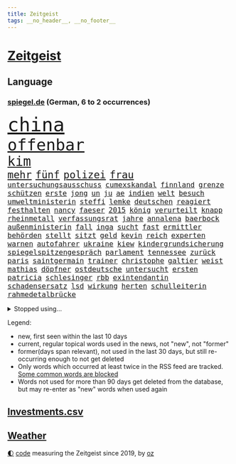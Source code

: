 ```yaml
---
title: Zeitgeist
tags: __no_header__, __no_footer__
---
```


# [Zeitgeist](https://oliz.io/zeitgeist/)

## Language

<h3><a href="https://www.spiegel.de" target="_blank">spiegel.de</a> (German, 6 to 2 occurrences)</h3>
<p style="font-family:monospace">
<span style="font-size:32pt"><a href="news_links.html#china" class="current">china</a></span>
<br>
<span style="font-size:27pt"><a href="news_links.html#offenbar" class="current">offenbar</a></span>
<br>
<span style="font-size:22pt"><a href="news_links.html#kim" class="current">kim</a></span>
<br>
<span style="font-size:17pt"><a href="news_links.html#mehr" class="current">mehr</a></span>
<span style="font-size:17pt"><a href="news_links.html#fünf" class="current">fünf</a></span>
<span style="font-size:17pt"><a href="news_links.html#polizei" class="current">polizei</a></span>
<span style="font-size:17pt"><a href="news_links.html#frau" class="current">frau</a></span>
<br>
<span style="font-size:12pt"><a href="news_links.html#untersuchungsausschuss" class="current">untersuchungsausschuss</a></span>
<span style="font-size:12pt"><a href="news_links.html#cumexskandal" class="current">cumexskandal</a></span>
<span style="font-size:12pt"><a href="news_links.html#finnland" class="current">finnland</a></span>
<span style="font-size:12pt"><a href="news_links.html#grenze" class="current">grenze</a></span>
<span style="font-size:12pt"><a href="news_links.html#schützen" class="current">schützen</a></span>
<span style="font-size:12pt"><a href="news_links.html#erste" class="current">erste</a></span>
<span style="font-size:12pt"><a href="news_links.html#jong" class="current">jong</a></span>
<span style="font-size:12pt"><a href="news_links.html#un" class="current">un</a></span>
<span style="font-size:12pt"><a href="news_links.html#ju" class="current">ju</a></span>
<span style="font-size:12pt"><a href="news_links.html#ae" class="current">ae</a></span>
<span style="font-size:12pt"><a href="news_links.html#indien" class="current">indien</a></span>
<span style="font-size:12pt"><a href="news_links.html#welt" class="current">welt</a></span>
<span style="font-size:12pt"><a href="news_links.html#besuch" class="current">besuch</a></span>
<span style="font-size:12pt"><a href="news_links.html#umweltministerin" class="current">umweltministerin</a></span>
<span style="font-size:12pt"><a href="news_links.html#steffi" class="current">steffi</a></span>
<span style="font-size:12pt"><a href="news_links.html#lemke" class="current">lemke</a></span>
<span style="font-size:12pt"><a href="news_links.html#deutschen" class="current">deutschen</a></span>
<span style="font-size:12pt"><a href="news_links.html#reagiert" class="current">reagiert</a></span>
<span style="font-size:12pt"><a href="news_links.html#festhalten" class="new">festhalten</a></span>
<span style="font-size:12pt"><a href="news_links.html#nancy" class="current">nancy</a></span>
<span style="font-size:12pt"><a href="news_links.html#faeser" class="current">faeser</a></span>
<span style="font-size:12pt"><a href="news_links.html#2015" class="current">2015</a></span>
<span style="font-size:12pt"><a href="news_links.html#könig" class="current">könig</a></span>
<span style="font-size:12pt"><a href="news_links.html#verurteilt" class="current">verurteilt</a></span>
<span style="font-size:12pt"><a href="news_links.html#knapp" class="current">knapp</a></span>
<span style="font-size:12pt"><a href="news_links.html#rheinmetall" class="current">rheinmetall</a></span>
<span style="font-size:12pt"><a href="news_links.html#verfassungsrat" class="new">verfassungsrat</a></span>
<span style="font-size:12pt"><a href="news_links.html#jahre" class="current">jahre</a></span>
<span style="font-size:12pt"><a href="news_links.html#annalena" class="current">annalena</a></span>
<span style="font-size:12pt"><a href="news_links.html#baerbock" class="current">baerbock</a></span>
<span style="font-size:12pt"><a href="news_links.html#außenministerin" class="current">außenministerin</a></span>
<span style="font-size:12pt"><a href="news_links.html#fall" class="current">fall</a></span>
<span style="font-size:12pt"><a href="news_links.html#inga" class="new">inga</a></span>
<span style="font-size:12pt"><a href="news_links.html#sucht" class="current">sucht</a></span>
<span style="font-size:12pt"><a href="news_links.html#fast" class="current">fast</a></span>
<span style="font-size:12pt"><a href="news_links.html#ermittler" class="current">ermittler</a></span>
<span style="font-size:12pt"><a href="news_links.html#behörden" class="current">behörden</a></span>
<span style="font-size:12pt"><a href="news_links.html#stellt" class="current">stellt</a></span>
<span style="font-size:12pt"><a href="news_links.html#sitzt" class="current">sitzt</a></span>
<span style="font-size:12pt"><a href="news_links.html#geld" class="current">geld</a></span>
<span style="font-size:12pt"><a href="news_links.html#kevin" class="current">kevin</a></span>
<span style="font-size:12pt"><a href="news_links.html#reich" class="current">reich</a></span>
<span style="font-size:12pt"><a href="news_links.html#experten" class="current">experten</a></span>
<span style="font-size:12pt"><a href="news_links.html#warnen" class="current">warnen</a></span>
<span style="font-size:12pt"><a href="news_links.html#autofahrer" class="current">autofahrer</a></span>
<span style="font-size:12pt"><a href="news_links.html#ukraine" class="current">ukraine</a></span>
<span style="font-size:12pt"><a href="news_links.html#kiew" class="current">kiew</a></span>
<span style="font-size:12pt"><a href="news_links.html#kindergrundsicherung" class="current">kindergrundsicherung</a></span>
<span style="font-size:12pt"><a href="news_links.html#spiegelspitzengespräch" class="current">spiegelspitzengespräch</a></span>
<span style="font-size:12pt"><a href="news_links.html#parlament" class="current">parlament</a></span>
<span style="font-size:12pt"><a href="news_links.html#tennessee" class="current">tennessee</a></span>
<span style="font-size:12pt"><a href="news_links.html#zurück" class="current">zurück</a></span>
<span style="font-size:12pt"><a href="news_links.html#paris" class="current">paris</a></span>
<span style="font-size:12pt"><a href="news_links.html#saintgermain" class="current">saintgermain</a></span>
<span style="font-size:12pt"><a href="news_links.html#trainer" class="current">trainer</a></span>
<span style="font-size:12pt"><a href="news_links.html#christophe" class="current">christophe</a></span>
<span style="font-size:12pt"><a href="news_links.html#galtier" class="current">galtier</a></span>
<span style="font-size:12pt"><a href="news_links.html#weist" class="current">weist</a></span>
<span style="font-size:12pt"><a href="news_links.html#mathias" class="new">mathias</a></span>
<span style="font-size:12pt"><a href="news_links.html#döpfner" class="current">döpfner</a></span>
<span style="font-size:12pt"><a href="news_links.html#ostdeutsche" class="current">ostdeutsche</a></span>
<span style="font-size:12pt"><a href="news_links.html#untersucht" class="current">untersucht</a></span>
<span style="font-size:12pt"><a href="news_links.html#ersten" class="current">ersten</a></span>
<span style="font-size:12pt"><a href="news_links.html#patricia" class="current">patricia</a></span>
<span style="font-size:12pt"><a href="news_links.html#schlesinger" class="current">schlesinger</a></span>
<span style="font-size:12pt"><a href="news_links.html#rbb" class="current">rbb</a></span>
<span style="font-size:12pt"><a href="news_links.html#exintendantin" class="new">exintendantin</a></span>
<span style="font-size:12pt"><a href="news_links.html#schadensersatz" class="current">schadensersatz</a></span>
<span style="font-size:12pt"><a href="news_links.html#lsd" class="current">lsd</a></span>
<span style="font-size:12pt"><a href="news_links.html#wirkung" class="current">wirkung</a></span>
<span style="font-size:12pt"><a href="news_links.html#herten" class="new">herten</a></span>
<span style="font-size:12pt"><a href="news_links.html#schulleiterin" class="current">schulleiterin</a></span>
<span style="font-size:12pt"><a href="news_links.html#rahmedetalbrücke" class="new">rahmedetalbrücke</a></span>
</p>
<details>
<summary>Stopped using...</summary>
<p class="former" style="font-size:12pt">
coronaregeln(904) kino(904) verändert(904) ausgebrochen(903) ausgezeichnet(903) investoren(903) carsten(902) erfahrung(902) glück(902) klaren(902) krankenhäusern(902) siegt(902) teheran(902) trat(902) enger(901) kliniken(901) ließen(901) steuern(901) woran(901) 400(900) breitet(900) ddr(900) diskutieren(900) erfolge(900) erneute(900) landtag(900) erfahrungen(899) gerhard(899) klingbeil(899) kochinstitut(899) priester(899) quarantäne(899) vorliegt(899) cdupolitiker(898) co₂(898) favoriten(898) florian(898) passieren(898) riss(898) tweet(898) verlief(898) augsburg(897) ausfallen(897) bielefeld(897) gestartet(897) gestohlen(897) neuem(897) positionen(897) provinz(897) unterschiedlich(897) verhängte(897) vermeiden(897) vorsitzenden(897) walter(897) ausnahmezustand(896) comeback(896) kämpfe(896) litauen(896) zugleich(896) 65(895) 75(895) coronainfektion(895) programm(895) stars(895) toni(895) tschechien(895) verbraucherschützer(895) wehren(895) beschluss(894) dramatisch(894) fußballprofi(894) mütter(894) tier(894) 33(893) anbieter(893) falsch(893) folgte(893) innenministerium(893) länge(893) meldete(893) nutzte(893) party(893) rassistischen(893) tausenden(893) verteidigung(893) blockiert(892) heftig(892) konflikte(892) milde(892) pressestimmen(892) spanier(892) weite(892) 12(891) einzug(891) international(891) united(891) via(891) zwischenzeitlich(891) einstigen(890) freie(890) kultur(890) mangelt(890) engagement(889) gerechnet(889) modell(889) sport(889) sports(889) demonstrationen(888) enthüllt(888) europäischer(888) kaputt(888) kleines(888) auskunft(886) antisemitismus(885) sendung(885) geprägt(884) unseren(884) ereignisse(883) gering(882) hielten(882) 11(881) signalisiert(881) tiefen(881) band(880) gesamten(880) halb(880) kooperation(880) mehrfach(880) mittlerweile(880) steckte(880) demokratischen(879) iss(879) pfund(879) übernommen(879) immunität(878) bestmarke(877) hoffnungen(877) gang(876) ausrüstung(874) ausgesetzt(873) nachbar(873) spenden(872) freiwillig(871) apps(870) insassen(868) möglichkeiten(867) wandel(867) griechischen(866) papier(866) syrer(866) aufgabe(864) app(863) schock(862) ministerien(861) sarah(856) erfolgreichen(854) farbe(841) hitler(839) last(836) aktionen(833) mehren(832) wetterdienst(815) londons(814) 95(796) öffnet(793) estland(777) fuhren(776) belästigung(769) vormarsch(769) athen(731) japanischen(689) besonderes(678) 38(668) serbien(655) flohen(653) stundenlang(647) tricks(643) ausnahme(637) veröffentlichung(630) füllen(629) schrumpft(627) freigesprochen(626) grundsätzlich(624) tour(624) warnungen(623) insbesondere(613) dauerte(609) einführung(607) erfolglos(607) gremium(606) las(603) vegas(603) erfolgreichste(601) weibliche(601) kuriose(599) 700(590) jenseits(590) umkämpften(585) nouripour(580) rückgabe(579) stehlen(579) tabellenführer(574) kritischen(571) machtübernahme(571) zorn(570) böse(566) momente(566) niedergang(565) erreichte(559) werner(553) konflikts(548) vorteil(547) 15000(539) beeinflusst(539) mutmaßliches(537) kunstwerke(536) gefeuert(534) erdgas(533) krankenkassen(532) gedrängt(526) einander(525) 200000(518) radikaler(504) donbass(499) vorgesehen(499) meta(489) tradition(486) seltene(484) zustande(484) entsteht(483) gewaltsamen(483) stephen(483) otto(481) explodieren(479) historischer(478) phänomen(478) sank(477) beschossen(476) guterres(476) 87(468) nordische(468) frühe(465) zuständig(463) ebay(462) transport(459) menschenrechtler(452) geschah(449) langjährigen(446) preiserhöhung(443) match(440) spektakel(440) zusammenhalt(437) mitgliedstaaten(435) geklagt(432) geschenk(429) bestand(423) geiselnahme(419) ergeben(418) auswertung(417) stuttgarter(412) positiven(411) runter(408) zensur(407) verpflichtende(404) mbappé(401) oppositionellen(401) schülern(399) 98(398) spdchef(396) rené(394) fluss(393) lehnte(392) terror(392) zugenommen(389) fern(388) sklaverei(385) erneuerbare(382) anlässlich(378) odessa(378) invasoren(376) profitierte(376) verliehen(376) todes(371) goldene(369) künstlerin(366) staatsbürgerschaft(364) 55(362) spart(362) cherson(359) verbotene(359) ausschließlich(357) suchten(357) herrschte(356) umsätze(353) indem(348) fernen(342) nachfolgerin(342) rechenschaft(341) großmutter(338) ufer(338) filialen(335) gewaltverbrechen(335) warteten(335) schwedens(334) brasilianische(328) golden(328) gäbe(326) entschuldigte(321) westjordanland(319) würdigt(318) suchte(314) einstecken(312) prinzessin(312) gelobt(310) erleichtert(309) sinne(309) 80000(308) homosexuelle(308) tankstelle(308) vereidigt(308) emma(306) verzweiflung(305) 79(304) frustriert(304) steuerzahler(303) provider(300) schwächen(300) 110(297) einzudämmen(297) mitarbeitende(296) verdiente(294) naturkatastrophen(292) preisdeckel(292) republikanischer(292) galten(289) generalstaatsanwalt(288) senegal(283) therapien(283) miss(282) transportieren(280) mitgeteilt(279) tagsüber(278) trugen(278) wohnmobil(278) übergewinnsteuer(278) finde(275) gleichberechtigung(275) tanz(274) katholiken(272) jubelte(271) begegnen(269) 16jähriger(268) endgültige(268) vize(267) großeltern(266) tasche(266) blatt(265) entschuldigen(263) kultusminister(263) frauenrechte(262) geeigneten(262) völker(262) 27jährige(261) anruf(260) grimm(260) veronika(260) giffey(259) schwächelt(256) usrepublikaner(256) anschlags(255) gefechten(255) streikt(254) chinesen(253) trägerrakete(253) gelbe(252) etlichen(247) drehten(246) lady(245) zwölfjährigen(245) erzählung(243) daneben(240) glänzte(240) schlimmeres(240) hagen(239) hingelegt(239) summer(238) salz(236) moderator(235) prostitution(235) wichtigster(235) notruf(234) somalia(234) gabrielle(233) holten(232) untergrund(232) bürgergeld(231) einziges(231) mithalten(229) rauf(228) vogelgrippe(228) medizin(227) sperren(227) weltgrößten(227) aufstand(226) seltener(225) entkommen(223) globes(223) knackt(221) extremisten(220) spurensuche(219) home(218) bellingham(217) jude(217) tobias(217) usrepräsentantenhauses(217) gott(216) ussenat(216) atomkraftwerk(215) energiepauschale(215) angegangen(214) herunter(214) größeres(213) jüngst(211) antisemitisch(210) rowling(210) entstehung(209) rappers(208) abgezogen(207) jackson(207) jahreswechsel(206) serienmörder(205) beschaffen(204) 45jährige(203) erzeugt(203) lehrermangel(203) geteilt(201) gratis(201) kurznachrichtendienst(200) bundeswirtschaftsministerium(199) strafrechtliche(199) vorurteile(197) ber(196) energiepolitik(196) aufholjagd(195) johan(195) vorreiter(194) jk(193) milliardenkosten(193) cocacola(190) krankenkasse(189) 1400(188) emissionen(188) historisches(188) schoigu(188) achtelfinale(187) angesehen(186) beobachter(186) blumen(186) ködern(186) vereinbarung(186) winzigen(186) erledigt(185) halbzeit(184) iranischer(184) rose(182) tshirt(182) niederlagen(181) geldpolitik(180) brutalität(179) fahimi(179) persönlichen(179) asteroid(178) betrag(178) stift(178) antrieb(176) kristersson(176) verwandelt(176) exklusiv(175) langes(175) bundesweites(174) forscherinnen(174) nominierungen(174) schwedt(174) steuerrecht(174) arroganz(173) neymar(172) dahintersteckt(171) elbphilharmonie(170) härtesten(170) russlandpolitik(170) abwesenheit(169) edward(168) gefährlichsten(168) regionalbahn(168) bischofskonferenz(166) ignoriert(165) offensiv(165) ausgebremst(163) bnd(163) gewalttäter(162) innere(162) wahlsieg(162) kommando(161) professioneller(161) anerkennung(159) parat(159) sofia(159) birmingham(158) bonbons(158) ernennt(158) ökonomisch(158) milliardenschweren(157) solidarisieren(157) verankert(157) lawinenabgang(156) entzug(155) lehrkräftemangel(155) willis(155) alice(154) feindbild(154) anforderungen(153) begeisterte(153) geliebten(152) krisenjahr(152) oleg(152) übersteigen(152) gary(150) synagoge(150) blank(149) geebnet(149) 105(148) todesstrafe(148) dankesrede(147) eigens(147) intakt(147) lateinamerika(146) teheraner(146) verehrt(146) 39(145) erkältungswelle(145) geschmack(144) mittleren(144) einheimische(143) sämtliche(143) unterdrücken(142) verbrechens(142) y(142) erreger(141) krankenhausreform(141) queere(141) vodafone(141) aussichten(140) angetreten(139) boeing(139) lebzeiten(138) philip(137) pyrotechnik(137) bedienen(136) zigaretten(136) adolf(135) fatih(135) queeren(135) überlastung(134) usamerikanerin(132) amerikanerin(131) jusos(131) aufgeschoben(130) erzählungen(130) japaner(130) birol(129) enttarnt(129) ieachef(129) sms(129) wurm(129) abwenden(128) diplomatie(126) normales(126) testet(126) twitterchef(126) wirtschaftliche(126) formiert(125) plastik(124) sportartikelhersteller(124) massenentlassungen(123) verbinden(123) ware(123) aufgebaut(122) ausdrücklich(122) bahrain(122) migrationspolitik(122) benedikt(121) geheimer(121) grünenchef(121) schmiedet(121) jüdische(120) serbische(120) anzahl(119) ausgetretene(119) evangelische(119) generalinspekteur(119) katars(118) überzeugen(118) bundesverdienstkreuz(117) christmas(117) häufen(117) schränken(117) verkehrswende(117) überholmanöver(117) airbus(116) bafin(116) bemängeln(116) beweist(116) gekostet(116) inszenierte(116) aufpassen(115) fußballweltmeisterschaften(115) pop(115) tennislegende(115) barbarei(114) bischöfe(114) straßensperren(114) supermärkte(114) abwehr(113) apokalypse(113) ausgleichen(113) beunruhigt(113) buenos(113) djokovic(113) feind(113) ungehorsam(113) antwortet(112) geldhaus(112) infos(112) synodalen(112) verbannt(112) 20jährigen(111) arztpraxen(111) deutschlandfunk(111) fotograf(111) kamala(111) schneesturm(111) gestalten(110) integrität(110) trudeau(110) berühmter(109) erfolgsgeschichte(109) kurzzeitig(109) vorbereitung(109) check(108) kapsel(108) rückschritt(108) tüte(108) politikum(107) seltsamen(107) text(107) tvsender(107) weltmeisterschaften(107) 47(106) dienstwagen(106) flaggen(106) hauptstadtflughafen(106) versicherung(106) überlassen(106) diverser(105) groko(105) hilfsgüter(105) charts(104) fratzscher(104) niedergelegt(104) skiweltcup(104) besitzen(103) erwähnt(103) fröhlich(103) kammerspiel(103) nachschub(103) werbeverbot(103) euabgeordnete(101) forschungsteam(101) grünes(101) söldnergruppe(101) unangenehm(101) erlebten(100) huawei(100) städtischen(100) dritter(99) gebrauchte(98) grand(98) hackl(98) standorte(98) totale(98) mexikos(97) beheben(96) derartige(96) garbsen(96) kellern(96) schulsystem(96) umstrittenes(96) überbieten(96) 20jährige(95) kapital(95) 1981(94) fußgänger(94) verschüttet(94) erzielten(93) haie(93) spielfilm(93) bauzinsen(92) entschärft(92) erzwingen(92) kohlendioxid(92) biathleten(91) geiselnehmer(91) isrückkehrerin(91) porträtiert(91) warntag(91) darlehen(90) haushalts(90) pedro(90) schärferes(90) angespannte(89) arbeitnehmerinnen(89) attentäter(89) drogentest(89) etablieren(89) eubeitritt(89) nachgehen(89) referee(89) wintersport(89) epos(88) kopiert(88) maulwurf(88) vorort(88) vorurteilen(88) witterung(88) einzigartigen(87) krankenstand(87) kulturstaatsministerin(87) mag(87) regierungsberater(87) stellungskrieg(87) umzug(87) faschisten(86) gasförderung(86) juwelen(86) kriege(85) merkwürdige(85) ops(85) staatshaushalt(85) twitteralternative(85) zehnte(85) altert(84) ansicht(84) beeindruckt(84) dienstagmorgen(84) rauschten(84) umstrittener(84) verworfen(84) volksleiden(84) aires(83) angreifern(83) bruchteil(83) geringe(83) journalistische(83) länderfinanzausgleich(83) organisierten(83) zurückfordern(83) death(82) eauto(82) komponenten(82) parteiausschluss(82) solcher(82) volkswagenkonzern(82) behandeln(81) kriegsdrama(81) meiste(81) nepal(81) sowjetunion(81) veralteten(81) ziviler(81) deripaska(80) gentechnik(80) kategorien(80) lösten(80) schweigt(80) verheerende(80) vorbestellungen(80) csupolitiker(79) erfolgreiche(79) gerückt(79) platzen(79) a38(78) bergkarabach(78) detektiv(78) dieb(78) goggia(78) isanhänger(78) ivan(78) revision(78) schwimmendes(78) toney(78) zylinder(78) überflüssig(78) anschreien(77) auftrieb(77) eindämmen(77) eisernen(77) förderte(77) komplizierten(77) stellvertreterin(77) verleger(77) zugeben(77) batic(76) kranken(76) legalem(76) leitmayr(76) nachfahren(76) nachteil(76) schneefall(76) ambulanz(75) demonstrierten(75) doppelmord(75) einkindpolitik(75) einmarsch(75) männlichen(75) nsverbrechen(75) verrückte(75) bordstein(74) dauer(74) entschädigen(74) geprägte(74) herstellers(74) indizien(74) lambsdorff(74) mobile(74) strafrechtlich(74) chaim(73) einzelgänger(73) feministischer(73) internetnutzer(73) merkte(73) wham(73) zuständigkeit(73) ölkonzern(73) cyrus(72) ertragen(72) hundebesitzer(72) miley(72) pflegeheim(72) texten(72) zusammenbrechen(72) schwinden(71) todesopfern(71) umjubelt(71) versicherer(71) aushalten(70) besuchern(70) broadway(70) gestaltet(70) leichnam(70) mafia(70) rauchen(70) amüsant(69) bundesministerin(69) büroarbeiter(69) geschäftsmann(69) mel(69) siebzigern(69) socialmediakonzern(69) unsichere(69) überschattete(69) bakterien(68) bescheiden(68) gesteuerte(68) haftentlassung(68) mitgerissen(68) yasmin(68) 133(67) bundeswirtschaftsminister(67) empfindliche(67) freier(67) hinsichtlich(67) kabinettskollegen(67) paparazzi(67) verschmähen(67) weltpresse(67) 52(66) fernando(66) kleintransporters(66) outfits(66) podest(66) temperatur(66) edf(65) pckraffinerie(65) schlägereien(65) verbüßt(65) abnehmen(64) hunden(64) impfstatus(64) nazivergleich(64) unbezahlbar(64) abheben(63) desinteresse(63) geldanlage(63) henriette(63) häftling(63) oberbürgermeisterin(63) prinzen(63) reker(63) weltcupsieg(63) weltraumrakete(63) wettlauf(63) gewaltbereiten(62) mccarthy(62) memphis(62) schwache(62) sitzungstagen(62) substanz(62) 1968(61) arbeitsgruppe(61) bayerischer(61) bewerbungen(61) ebike(61) entwickler(61) niemals(61) wayne(61) biene(60) havarierten(60) ladenhüter(60) break(59) ehemaliges(59) streifen(59) vorgabe(59) 07(58) abwehrspieler(58) busch(58) bürgerrechte(58) gaga(58) joão(58) kadaver(58) khamenei(58) verdächtiges(58) gewaltsame(57) nordamerikas(57) regierte(57) verbrennt(57) einzel(56) ortes(56) pate(56) energy(55) erschüttern(55) techbranche(55) bestehe(54) erneuter(54) jene(54) luftschlägen(54) pamela(54) spots(54) willy(54) iq(53) lebensmittelbranche(53) räume(53) showdown(53) starteten(53) vertreiben(53) widrigen(53) überrannt(53) allgemeines(52) esstisch(52) gewünscht(52) kiesewetter(52) langwierige(52) positives(52) roderich(52) segelboot(52) ebbt(51) errechnet(51) flüchtlingspolitik(51) gedient(51) lagerfeld(51) lernte(51) nachfolgen(51) pflegen(51) skipper(51) 47jährige(50) abkopplung(50) antike(50) dfl(50) gesetzlichen(50) neinstimmen(50) zusammenstöße(50) bogen(49) gezielte(49) unfallzahlen(49) überrumpelt(49) 59jährige(48) auszeichnungen(48) baltikum(48) djokovićs(48) effekte(48) euterrorliste(48) holocaustüberlebende(48) kriegsausgang(48) oppositionsführerin(48) sichtlich(48) swetlana(48) süchtig(48) tichanowskaja(48) abenteurer(47) ausgeglichen(47) bürokratischer(47) heimwm(47) magere(47) produzenten(47) ablöse(46) ausgerottet(46) dmytro(46) hauch(46) kuleba(46) mitgeschleift(46) richtigen(46) stürmte(46) verkürzen(46) absprachen(45) ausnahmeathletin(45) besprechen(45) ermordeten(45) köpfe(45) packung(45) paket(45) synodalversammlung(45) vorstellungen(45) wetterbedingungen(45) zugpersonal(45) überzogen(45) abiturienten(44) friedlicher(44) georgien(44) monatelanger(44) diversen(43) klimaschutzes(43) mitziehen(43) prorussischen(43) streitgespräch(43) umstrukturierungen(43) verhinderten(43) 140(42) academy(42) beißt(42) dichtgemacht(42) eingebrockt(42) sicherheitsstrategie(42) stegner(42) sturmgewehren(42) vonovia(42) fischfang(41) flowers(41) friedensinitiative(41) spö(41) supercomputer(41) wirtschaftlicher(41) 152(40) aufgespürt(40) zervakis(40) anlocken(39) dissens(39) empfindlich(39) h5n1(39) kuh(39) quälend(39) republica(39) wahlsieger(39) 207(38) apache(38) aserbaidschanische(38) green(38) laufzeit(38) leopard2kampfpanzer(38) männlichkeit(38) tsg(38) solidarische(37) unterdrückt(37) vatikans(37) verunsicherung(37) ausschluss(36) italienisches(36) nobelpreis(36) pralinen(36) prügeln(36) travel(36) weltmeisterin(36) agenten(35) eichhörnchen(35) fußstapfen(35) halbieren(35) lawinengefahr(35) merklich(35) mister(35) nummereinshit(35) rekordergebnis(35) zurückhaltend(35) zuschauerinnen(35) alonso(34) ausweis(34) erdbebenhilfe(34) geburtstagsfeier(34) gleichgeschlechtliche(34) halbmast(34) lebensweise(34) luxusuhren(34) patek(34) philippe(34) rekordzahlen(34) sachschaden(34) schafe(34) sicherheitsexpertin(34) xabi(34) act(33) alarmstarts(33) hinspiel(33) modernisiert(33) reduction(33) restliche(33) supermächte(33) vertreibt(33) dmitry(32) dramatischer(32) haufenweise(32) himalaja(32) hinterließen(32) rendiwagner(32) weiblichen(32) dorthin(31) grammys(31) reddit(31) snowboard(31) unglücks(31) fernzuhalten(30) gekoppelt(30) goldmedaille(30) kaufmann(30) registrieren(30) rentnern(30) sprünge(30) stil(30) toll(30) 160000(29) nachbarschaft(29) olga(29) skirennfahrerin(29) ungesund(29) verlags(29) verteilung(29) wider(29) außenhandel(28) gewendet(28) rettenden(28) russinnen(28) tabellenführung(28) tabellenkeller(28) unnötige(28) zusammenzuarbeiten(28) abgeraten(27) aicher(27) babynahrung(27) detail(27) erdbebenkatastrophe(27) gala(27) heimsieg(27) kassel(27) nordstreampipelines(27) siegesserie(27) wale(27) angestellter(26) doll(26) einreist(26) marte(26) olsbu(26) relativ(26) bindung(25) entgegenkommen(25) fehle(25) galaxy(25) instituts(25) nobelpreisträger(25) s23(25) superg(25) ultra(25) umlauf(25) vermieden(25) chemikalien(24) födisch(24) presseschau(24) traktiert(24) zeitgleich(24) bußgelder(23) dürresommer(23) lesung(23) rio(23) zugeschlagen(23) afrikanische(22) akku(22) defensiv(22) entschlossen(22) gigantisch(22) janeiro(22) napoli(22) langlauf(21) rüdiger(21) schubert(21) schuhe(21) tools(21) anhängerin(20) aufgedeckt(20) erwerbstätig(20) georgier(20) moers(20) ruiniert(20) schrittweise(20) tiflis(20) verschwieg(20) vordenker(20) websites(20) abstiegszone(19) auffälliges(19) begründete(19) direkter(19) ernähren(19) großmacht(19) kristin(19) trickbetrüger(19) dasselbe(18) eingeräumt(18) equal(18) nordischen(18) pay(18) suspendierung(18) verwandeln(18) vogelgrippevirus(18) banküberfall(17) beschaffung(17) energiemärkten(17) führungsrolle(17) gemeindebund(17) kosmologie(17) krisenteam(17) randalierer(17) rekonstruieren(17) aufreger(16) ausgewildert(16) ausweitung(16) eishockey(16) energiepreisbremsen(16) konzernen(16) umarmt(16) überforderung(16) absender(15) blöde(15) kombiniererinnen(15) konservativer(15) monsteretappe(15) schneechaos(15) verschwörungsmythen(15) weltumsegelung(15) bestehenden(14) dienstleistungsgewerkschaft(14) geldübergabe(14) kommendem(14) soziologin(14) stadionverbot(14) aldi(13) aufkommen(13) björn(13) fünfjährige(13) gesellschaftlicher(13) gewartet(13) guantanamo(13) höcke(13) stehe(13) vorfahren(13) 59(12) dekret(12) ertrunken(12) flickenteppich(11) kalabrien(11) mangelhafte(11) mäuse(11) süd(11)
</p>
</details>
<p>Legend:
<ul>
<li><span class="new">new</span>, first seen within the last 10 days</li>
<li><span class="current">current</span>, regular topical words used in the news, not "new", not "former"</li>
<li><span class="former">former(days span relevant)</span>, not used in the last 30 days, but still re-occurring enough to not get deleted</li>
<li>Only words which occurred at least twice in the RSS feed are tracked. <a href="language/filters.py">Some common words are blocked</a></li>
<li>Words not used for more than 90 days get deleted from the database, but may re-enter as "new" words when used again</li>
</ul>
</p>

## [Investments](investments.html)[.csv](investments.csv)

## [Weather](weather.html)

<footer>
<a href="javascript:toggleTheme()" class="nav">🌓</a>
<a href="https://github.com/ooz/zeitgeist">code</a> measuring the Zeitgeist since 2019, by <a href="https://oliz.io">oz</a>
</footer>
